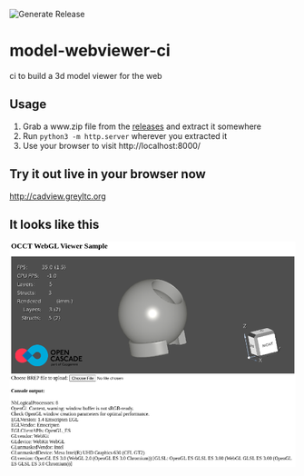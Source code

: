 ![Generate Release](https://github.com/greyltc/model-webviewer-ci/workflows/Generate%20Release/badge.svg)
# model-webviewer-ci
ci to build a 3d model viewer for the web

## Usage
1. Grab a www<span></span>.zip file from the [releases](https://github.com/greyltc/model-webviewer-ci/releases) and extract it somewhere
1. Run `python3 -m http.server` wherever you extracted it
1. Use your browser to visit http://localhost:8000/

## Try it out live in your browser now
http://cadview.greyltc.org

## It looks like this
![screenshot](screenshot.png)

